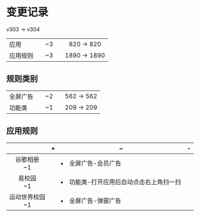 # 变更记录

v303 -> v304

||||||
|-|:-:|:-:|:-:|:-:|
|应用||~3||820 -> 820|
|应用规则||~3||1890 -> 1890|

## 规则类别

||||||
|-|:-:|:-:|:-:|:-:|
|全屏广告||~2||562 -> 562|
|功能类||~1||209 -> 209|

## 应用规则

||+|~|-|
|:-:|-|-|-|
|谷歌相册<br>~1||<li>全屏广告-会员广告||
|易校园<br>~1||<li>功能类-打开应用后自动点击右上角扫一扫||
|运动世界校园<br>~1||<li>全屏广告-弹窗广告||
